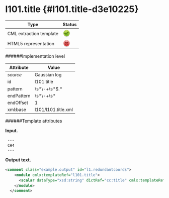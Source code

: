 # l101.title {#l101.title-d3e10225}


| Type                                                                                                                                                | Status                                                                                                                                              |
|----|----|
| CML extraction template                                                                                                                             | ![](/imgs/Total.png)                                                                                                                                |
| HTML5 representation                                                                                                                                | ![](/imgs/None.png)                                                                                                                                 |

######Implementation level

| Attribute                                                                                                                                           | Value                                                                                                                                               |
|----|----|
| *source*                                                                                                                                            | Gaussian log                                                                                                                                        |
| id                                                                                                                                                  | l101.title                                                                                                                                          |
| pattern                                                                                                                                             | \\s\*\\-+\\s\*\$.\*                                                                                                                                 |
| endPattern                                                                                                                                          | \\s\*\\-+\\s\*                                                                                                                                      |
| endOffset                                                                                                                                           | 1                                                                                                                                                   |
| xml:base                                                                                                                                            | l101/l101.title.xml                                                                                                                                 |

######Template attributes

**Input.**

     ---
     CH4
     ---
      

**Output text.**

```xml
<comment class="example.output" id="l1.redundantcoords">
    <module cmlx:templateRef="l101.title">
      <scalar dataType="xsd:string" dictRef="cc:title" cmlx:templateRef="title">CH4</scalar>
    </module>
  </comment>
```
